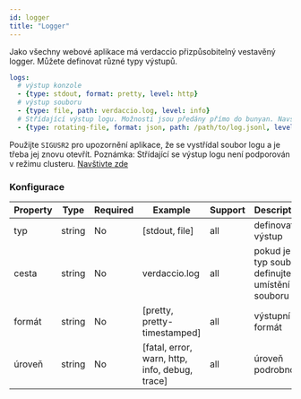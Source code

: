```yaml
---
id: logger
title: "Logger"
---
```

Jako všechny webové aplikace má verdaccio přizpůsobitelný vestavěný logger. Můžete definovat různé typy výstupů.

```yaml
logs:
  # výstup konzole
  - {type: stdout, format: pretty, level: http}
  # výstup souboru
  - {type: file, path: verdaccio.log, level: info}
  # Střídající výstup logu. Možnosti jsou předány přímo do bunyan. Navštivte: https://github.com/trentm/node-bunyan#stream-type-rotating-file
  - {type: rotating-file, format: json, path: /path/to/log.jsonl, level: http, options: {period: 1d}}
```

Použijte `SIGUSR2` pro upozornění aplikace, že se vystřídal soubor logu a je třeba jej znovu otevřít. Poznámka: Střídající se výstup logu není podporován v režimu clusteru. [Navštivte zde](https://github.com/trentm/node-bunyan#stream-type-rotating-file)

### Konfigurace

| Property | Type   | Required | Example                                        | Support | Description                                     |
| -------- | ------ | -------- | ---------------------------------------------- | ------- | ----------------------------------------------- |
| typ      | string | No       | [stdout, file]                                 | all     | definovat výstup                                |
| cesta    | string | No       | verdaccio.log                                  | all     | pokud je typ soubor, definujte umístění souboru |
| formát   | string | No       | [pretty, pretty-timestamped]                   | all     | výstupní formát                                 |
| úroveň   | string | No       | [fatal, error, warn, http, info, debug, trace] | all     | úroveň podrobností                              |